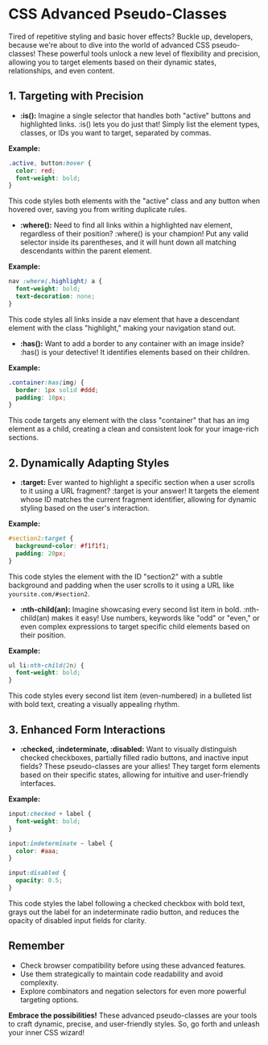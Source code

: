 # CSS Advanced Pseudo-Classes

Tired of repetitive styling and basic hover effects? Buckle up, developers, because we're about to dive into the world
of advanced CSS pseudo-classes! These powerful tools unlock a new level of flexibility and precision, allowing you to
target elements based on their dynamic states, relationships, and even content.

## 1. Targeting with Precision

* **:is():** Imagine a single selector that handles both "active" buttons and highlighted links. :is() lets you do just
  that! Simply list the element types, classes, or IDs you want to target, separated by commas.

**Example:**

```css
.active, button:hover {
  color: red;
  font-weight: bold;
}
```

This code styles both elements with the "active" class and any button when hovered over, saving you from writing
duplicate rules.

* **:where():** Need to find all links within a highlighted nav element, regardless of their position? :where() is your
  champion! Put any valid selector inside its parentheses, and it will hunt down all matching descendants within the
  parent element.

**Example:**

```css
nav :where(.highlight) a {
  font-weight: bold;
  text-decoration: none;
}
```

This code styles all links inside a nav element that have a descendant element with the class "highlight," making your
navigation stand out.

* **:has():** Want to add a border to any container with an image inside? :has() is your detective! It identifies
  elements based on their children.

**Example:**

```css
.container:has(img) {
  border: 1px solid #ddd;
  padding: 10px;
}
```

This code targets any element with the class "container" that has an img element as a child, creating a clean and
consistent look for your image-rich sections.

## 2. Dynamically Adapting Styles

* **:target:** Ever wanted to highlight a specific section when a user scrolls to it using a URL fragment? :target is
  your answer! It targets the element whose ID matches the current fragment identifier, allowing for dynamic styling
  based on the user's interaction.

**Example:**

```css
#section2:target {
  background-color: #f1f1f1;
  padding: 20px;
}
```

This code styles the element with the ID "section2" with a subtle background and padding when the user scrolls to it
using a URL like `yoursite.com/#section2`.

* **:nth-child(an):** Imagine showcasing every second list item in bold. :nth-child(an) makes it easy! Use numbers,
  keywords like "odd" or "even," or even complex expressions to target specific child elements based on their position.

**Example:**

```css
ul li:nth-child(2n) {
  font-weight: bold;
}
```

This code styles every second list item (even-numbered) in a bulleted list with bold text, creating a visually appealing
rhythm.

## 3. Enhanced Form Interactions

* **:checked, :indeterminate, :disabled:** Want to visually distinguish checked checkboxes, partially filled radio
  buttons, and inactive input fields? These pseudo-classes are your allies! They target form elements based on their
  specific states, allowing for intuitive and user-friendly interfaces.

**Example:**

```css
input:checked + label {
  font-weight: bold;
}

input:indeterminate ~ label {
  color: #aaa;
}

input:disabled {
  opacity: 0.5;
}
```

This code styles the label following a checked checkbox with bold text, grays out the label for an indeterminate radio
button, and reduces the opacity of disabled input fields for clarity.

## Remember

* Check browser compatibility before using these advanced features.
* Use them strategically to maintain code readability and avoid complexity.
* Explore combinators and negation selectors for even more powerful targeting options.

**Embrace the possibilities!** These advanced pseudo-classes are your tools to craft dynamic, precise, and user-friendly
styles. So, go forth and unleash your inner CSS wizard!

